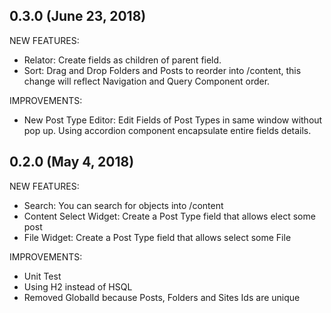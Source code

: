 ## 0.3.0 (June 23, 2018)

NEW FEATURES:
* Relator: Create fields as children of parent field.
* Sort: Drag and Drop Folders and Posts to reorder into /content, this change will reflect Navigation and Query Component order.

IMPROVEMENTS:
* New Post Type Editor: Edit Fields of Post Types in same window without pop up. Using accordion component encapsulate entire fields details.

## 0.2.0 (May 4, 2018)

NEW FEATURES:
* Search: You can search for objects into /content
* Content Select Widget: Create a Post Type field that allows elect some post
* File Widget: Create a Post Type field that allows select some File 

IMPROVEMENTS:
* Unit Test
* Using H2 instead of HSQL
* Removed GlobalId because Posts, Folders and Sites Ids are unique
